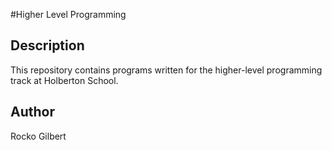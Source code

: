#Higher Level Programming

## Description
This repository contains programs written for the higher-level programming track at Holberton School.

## Author
Rocko Gilbert
